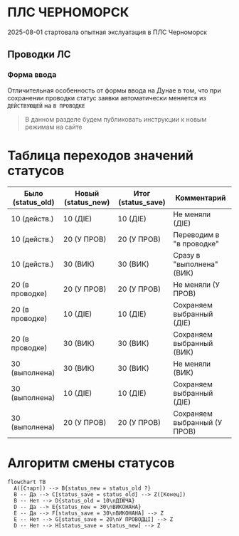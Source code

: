 # ПЛС ЧЕРНОМОРСК
<span class="quick-highlight date">2025-08-01</span> стартовала опытная экслуатация в ПЛС Черноморск

## Проводки ЛС
<!-- 
__Таблица__ со _списком_ проводок **почти** ```такая``` же *как* на $Дунае$
_фыввыфа_

- ==Важно=={.quick-highlight.important}  
- ==Ошибка=={.quick-highlight.danger}  
- success{.quick-highlight.success}  
- warning{.quick-highlight.warning}  
- `ДЕЙСТВУЮЩЕЙ`{.quick-highlight.stat_die}  
- `В ПРОВОДКЕ`{.quick-highlight.stat_prov}  
- `ВЫПОЛНЕНА`{.quick-highlight.stat_vik}  

<span class="quick-highlight important">Важно</span>  
<span class="quick-highlight danger">Ошибка</span>  
<span class="quick-highlight success">Успех</span>  
<span class="quick-highlight warning">Внимание</span>  
<span class="quick-highlight stat_die">ДЕЙСТВУЮЩЕЙ</span>  
<span class="quick-highlight stat_prov">В ПРОВОДКЕ</span>  
<span class="quick-highlight stat_vik">ВЫПОЛНЕНА</span>  


- <span class="quick-highlight important">Важно</span>: Номер квитанции по формату ГГ012345
- <span class="quick-highlight danger">Ошибка</span>: Можно ввести некорректное значение
- <span class="quick-highlight success">Успех</span>: Автоматическая генерация прошла


| Статус | Описание |
|--------|----------|
| <span class="quick-highlight stat_die">ДЕЙСТВУЮЩЕЙ</span> | Заявка активна |
| <span class="quick-highlight stat_prov">В ПРОВОДКЕ</span> | Проводка выполняется |
| <span class="quick-highlight stat_vik">ВЫПОЛНЕНА</span> | Заявка завершена |



Пример списка:

- Номер квитанции по формату ГГ012345
- Но можно вводить свободно
- И есть автоматическая генерация при вводе времени прибыл
- Или по кнопке можно сгенерировать


Пример нумерованного списка:

1. Диспетчер принимает заявки
2. Диспетчер отмечает планируемые заявки 
3. Диспетчер может назначять лоцманов в заявки
4. И такми образом формируется состав работ, который можно посмотреть в режиме ПЕРГЛЯД ЗАЯВОК

[Ссылка на главную страницу](index.md)
 -->
### Форма ввода
Отличительная особенность от формы ввода на Дунае в том, что при сохранении проводки статус заявки автоматически меняется из `ДЕЙСТВУЮЩЕЙ` на `В ПРОВОДКЕ` 
> В данном разделе будем публиковать инструкции к новым режимам на сайте 

# Таблица переходов значений статусов
| Было (status_old) | Новый (status_new) | Итог (status_save) | Комментарий                |
|-------------------|--------------------|---------------------|----------------------------|
| 10 (действ.)      | 10 (ДІЕ)           | 10 (ДІЕ)            | Не меняли (ДІЕ)            |
| 10 (действ.)      | 20 (У ПРОВ)        | 20 (У ПРОВ)         | Переводим в "в проводке"   |
| 10 (действ.)      | 30 (ВИК)           | 30 (ВИК)            | Сразу в "выполнена" (ВИК)  |
| 20 (в проводке)   | 20 (У ПРОВ)        | 20 (У ПРОВ)         | Не меняли (У ПРОВ)         |
| 20 (в проводке)   | 10 (ДІЕ)           | 10 (ДІЕ)            | Сохраняем выбранный (ДІЕ)  |
| 20 (в проводке)   | 30 (ВИК)           | 30 (ВИК)            | Сохраняем выбранный (ВИК)  |
| 30 (выполнена)    | 30 (ВИК)           | 30 (ВИК)            | Не меняли (ВИК)            |
| 30 (выполнена)    | 10 (ДІЕ)           | 10 (ДІЕ)            | Сохраняем выбранный (ДІЕ)  |
| 30 (выполнена)    | 20 (У ПРОВ)        | 20 (У ПРОВ)         | Сохраняем выбранный (У ПРОВ)|

# Алгоритм смены статусов

```mermaid 
flowchart TB
  A([Старт]) --> B{status_new = status_old ?}
  B -- Да --> C[status_save = status_old] --> Z([Конец])
  B -- Нет --> D{status_old = 10\nДІЮЧА}
  D -- Да --> E{status_new = 30\nВИКОНАНА}
  E -- Да --> F[status_save = 30\nВИКОНАНА] --> Z
  E -- Нет --> G[status_save = 20\nУ ПРОВОДЦІ] --> Z
  D -- Нет --> H[status_save = status_new] --> Z
```